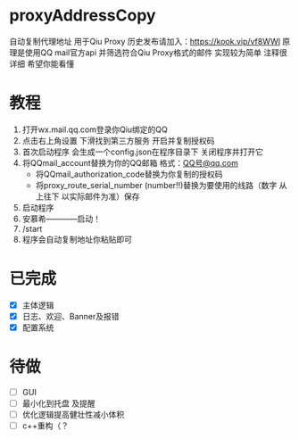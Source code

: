 # proxyAddressCopy
自动复制代理地址 用于Qiu Proxy 
历史发布请加入：https://kook.vip/vf8WWl 
原理是使用QQ mail官方api 并筛选符合Qiu Proxy格式的邮件 
实现较为简单 注释很详细 希望你能看懂 
# 教程
1. 打开wx.mail.qq.com登录你Qiu绑定的QQ 
2. 点击右上角设置 下滑找到第三方服务 开启并复制授权码 
3. 首次启动程序 会生成一个config.json在程序目录下 关闭程序并打开它 
4. 将QQmail_account替换为你的QQ邮箱 格式：QQ号@qq.com 
    - 将QQmail_authorization_code替换为你复制的授权码 
    - 将proxy_route_serial_number (number!!)替换为要使用的线路（数字 从上往下 以实际邮件为准）保存 
5. 启动程序 
6. 安慕希————启动！ 
7. /start 
8. 程序会自动复制地址你粘贴即可 
# 已完成
- [x] 主体逻辑
- [x] 日志、欢迎、Banner及报错
- [x] 配置系统
# 待做
- [ ] GUI
- [ ] 最小化到托盘 及提醒
- [ ] 优化逻辑提高健壮性减小体积
- [ ] c++重构（？
